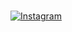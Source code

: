 <h1 align="center"></h1>
<p align="left">
<!-- <p align="center"><img src="http://github-readme-streak-stats.herokuapp.com?user=meghrxj&theme=dark&hide_border=true&stroke=00DDD6&currStreakLabel=49DDCD" /></p> -->
<a href="https://www.instagram.com/meghrxj/"><img src="https://img.icons8.com/bubbles/50/000000/instagram.png" alt="Instagram"/></a>
  &emsp;
 

</p>
<br>
